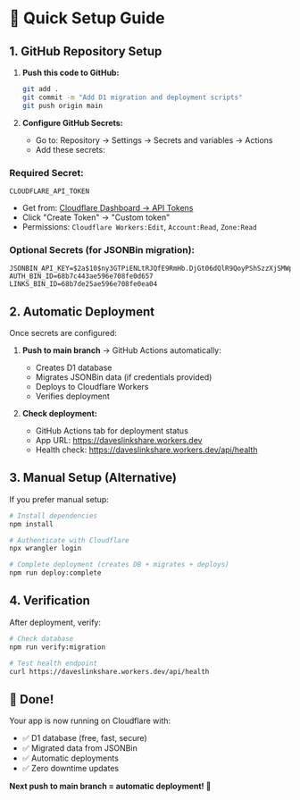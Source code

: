 # 🚀 Quick Setup Guide

## 1. GitHub Repository Setup

1. **Push this code to GitHub:**
   ```bash
   git add .
   git commit -m "Add D1 migration and deployment scripts"
   git push origin main
   ```

2. **Configure GitHub Secrets:**
   - Go to: Repository → Settings → Secrets and variables → Actions
   - Add these secrets:

### **Required Secret:**
```
CLOUDFLARE_API_TOKEN
```
- Get from: [Cloudflare Dashboard → API Tokens](https://dash.cloudflare.com/profile/api-tokens)
- Click "Create Token" → "Custom token"
- Permissions: `Cloudflare Workers:Edit`, `Account:Read`, `Zone:Read`

### **Optional Secrets (for JSONBin migration):**
```
JSONBIN_API_KEY=$2a$10$ny3GTPiENLtRJQfE9RmHb.DjGt06dQlR9QoyPShSzzXjSMWpL15f.
AUTH_BIN_ID=68b7c443ae596e708fe0d657
LINKS_BIN_ID=68b7de25ae596e708fe0ea04
```

## 2. Automatic Deployment

Once secrets are configured:

1. **Push to main branch** → GitHub Actions automatically:
   - Creates D1 database
   - Migrates JSONBin data (if credentials provided)
   - Deploys to Cloudflare Workers
   - Verifies deployment

2. **Check deployment:**
   - GitHub Actions tab for deployment status
   - App URL: https://daveslinkshare.workers.dev
   - Health check: https://daveslinkshare.workers.dev/api/health

## 3. Manual Setup (Alternative)

If you prefer manual setup:

```bash
# Install dependencies
npm install

# Authenticate with Cloudflare
npx wrangler login

# Complete deployment (creates DB + migrates + deploys)
npm run deploy:complete
```

## 4. Verification

After deployment, verify:

```bash
# Check database
npm run verify:migration

# Test health endpoint
curl https://daveslinkshare.workers.dev/api/health
```

## 🎉 Done!

Your app is now running on Cloudflare with:
- ✅ D1 database (free, fast, secure)
- ✅ Migrated data from JSONBin
- ✅ Automatic deployments
- ✅ Zero downtime updates

**Next push to main branch = automatic deployment! 🚀**
